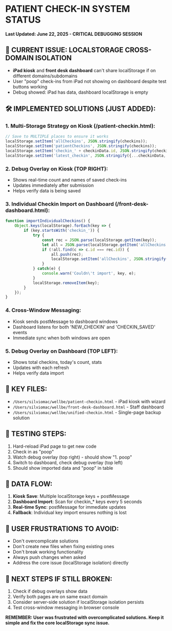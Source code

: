 # PATIENT CHECK-IN SYSTEM STATUS
**Last Updated: June 22, 2025 - CRITICAL DEBUGGING SESSION**

## 🚨 CURRENT ISSUE: LOCALSTORAGE CROSS-DOMAIN ISOLATION
- **iPad kiosk** and **front desk dashboard** can't share localStorage if on different domains/subdomains
- User "poop" check-ins from iPad not showing on dashboard despite test buttons working
- Debug showed: iPad has data, dashboard localStorage is empty

## 🛠️ IMPLEMENTED SOLUTIONS (JUST ADDED):

### 1. Multi-Storage Strategy on Kiosk (/patient-checkin.html):
```javascript
// Save to MULTIPLE places to ensure it works
localStorage.setItem('allCheckins', JSON.stringify(checkins));
localStorage.setItem('patientCheckins', JSON.stringify(checkins)); 
localStorage.setItem('checkin_' + checkinData.id, JSON.stringify(checkinData));
localStorage.setItem('latest_checkin', JSON.stringify({...checkinData, saveTime: Date.now()}));
```

### 2. Debug Overlay on Kiosk (TOP RIGHT):
- Shows real-time count and names of saved check-ins
- Updates immediately after submission
- Helps verify data is being saved

### 3. Individual Checkin Import on Dashboard (/front-desk-dashboard.html):
```javascript
function importIndividualCheckins() {
    Object.keys(localStorage).forEach(key => {
        if (key.startsWith('checkin_')) {
            try {
                const rec = JSON.parse(localStorage.getItem(key));
                let all = JSON.parse(localStorage.getItem('allCheckins') || '[]');
                if (!all.find(c => c.id === rec.id)) {
                    all.push(rec);
                    localStorage.setItem('allCheckins', JSON.stringify(all));
                }
            } catch(e) {
                console.warn('Couldn\'t import', key, e);
            }
            localStorage.removeItem(key);
        }
    });
}
```

### 4. Cross-Window Messaging:
- Kiosk sends postMessage to dashboard windows
- Dashboard listens for both 'NEW_CHECKIN' and 'CHECKIN_SAVED' events
- Immediate sync when both windows are open

### 5. Debug Overlay on Dashboard (TOP LEFT):
- Shows total checkins, today's count, stats
- Updates with each refresh
- Helps verify data import

## 📁 KEY FILES:
- `/Users/silviomac/wellbe/patient-checkin.html` - iPad kiosk with wizard
- `/Users/silviomac/wellbe/front-desk-dashboard.html` - Staff dashboard
- `/Users/silviomac/wellbe/unified-checkin.html` - Single-page backup solution

## 🧪 TESTING STEPS:
1. Hard-reload iPad page to get new code
2. Check in as "poop" 
3. Watch debug overlay (top right) - should show "1. poop"
4. Switch to dashboard, check debug overlay (top left)
5. Should show imported data and "poop" in table

## 💾 DATA FLOW:
1. **Kiosk Save**: Multiple localStorage keys + postMessage
2. **Dashboard Import**: Scan for checkin_* keys every 5 seconds
3. **Real-time Sync**: postMessage for immediate updates
4. **Fallback**: Individual key import ensures nothing is lost

## 🚩 USER FRUSTRATIONS TO AVOID:
- Don't overcomplicate solutions
- Don't create new files when fixing existing ones
- Don't break working functionality  
- Always push changes when asked
- Address the core issue (localStorage isolation) directly

## 🎯 NEXT STEPS IF STILL BROKEN:
1. Check if debug overlays show data
2. Verify both pages are on same exact domain
3. Consider server-side solution if localStorage isolation persists
4. Test cross-window messaging in browser console

**REMEMBER: User was frustrated with overcomplicated solutions. Keep it simple and fix the core localStorage sync issue.**